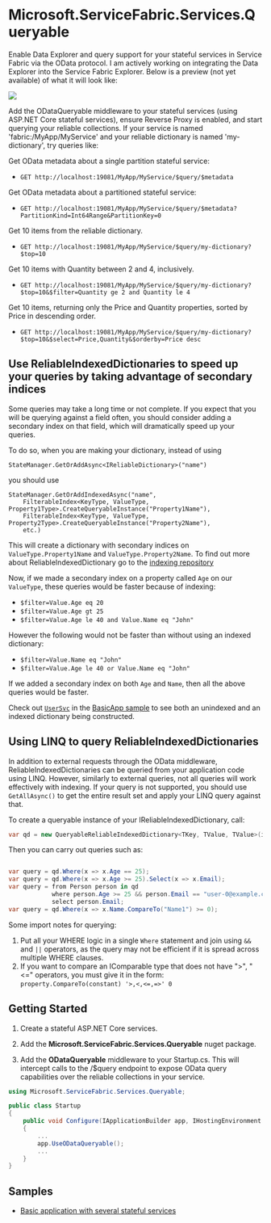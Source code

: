 # Microsoft.ServiceFabric.Services.Queryable

Enable Data Explorer and query support for your stateful services in Service Fabric via the OData protocol.  I am actively working on integrating the Data Explorer into the Service Fabric Explorer.  Below is a preview (not yet available) of what it will look like:

![](images/data-explorer-query.png)

Add the ODataQueryable middleware to your stateful services (using ASP.NET Core stateful services), ensure Reverse Proxy is enabled, and start querying your reliable collections.  If your service is named 'fabric:/MyApp/MyService' and your reliable dictionary is named 'my-dictionary', try queries like:

Get OData metadata about a single partition stateful service:
- ```GET http://localhost:19081/MyApp/MyService/$query/$metadata```

Get OData metadata about a partitioned stateful service:
- ```GET http://localhost:19081/MyApp/MyService/$query/$metadata?PartitionKind=Int64Range&PartitionKey=0```

Get 10 items from the reliable dictionary.
- ```GET http://localhost:19081/MyApp/MyService/$query/my-dictionary?$top=10```

Get 10 items with Quantity between 2 and 4, inclusively.
- ```GET http://localhost:19081/MyApp/MyService/$query/my-dictionary?$top=10&$filter=Quantity ge 2 and Quantity le 4```

Get 10 items, returning only the Price and Quantity properties, sorted by Price in descending order.
- ```GET http://localhost:19081/MyApp/MyService/$query/my-dictionary?$top=10&$select=Price,Quantity&$orderby=Price desc```

## Use ReliableIndexedDictionaries to speed up your queries by taking advantage of secondary indices
Some queries may take a long time or not complete. If you expect that you will be querying against a field often, you should consider adding a secondary index on that field, which will dramatically speed up your queries.

To do so, when you are making your dictionary, instead of using 

```StateManager.GetOrAddAsync<IReliableDictionary>("name")```

you should use 

```
StateManager.GetOrAddIndexedAsync("name",
	FilterableIndex<KeyType, ValueType, Property1Type>.CreateQueryableInstance("Property1Name"),
	FilterableIndex<KeyType, ValueType, Property2Type>.CreateQueryableInstance("Property2Name"),
	etc.)
```

This will create a dictionary with secondary indices on `ValueType.Property1Name` and `ValueType.Property2Name`. To find out more about ReliableIndexedDictionary go to the [indexing repository](https://github.com/jessebenson/service-fabric-indexing)

Now, if we made a secondary index on a property called `Age` on our `ValueType`, these queries would be faster because of indexing:
- ```$filter=Value.Age eq 20```
- ```$filter=Value.Age gt 25```
- ```$filter=Value.Age le 40 and Value.Name eq "John"```

However the following would not be faster than without using an indexed dictionary:
- ```$filter=Value.Name eq "John"```
- ```$filter=Value.Age le 40 or Value.Name eq "John"```

If we added a secondary index on both `Age` and `Name`, then all the above queries would be faster.

Check out [`UserSvc`](samples/Basic/Basic.UserSvc/UserSvc.cs) in the  [BasicApp sample](samples/Basic) to see both an unindexed and an indexed dictionary being constructed.

## Using LINQ to query ReliableIndexedDictionaries
In addition to external requests through the OData middleware, ReliableIndexedDictionaries can be queried from your application code using LINQ. However, similarly to external queries, not all queries will work effectively with indexing. If your query is not supported, you should use `GetAllAsync()` to get the entire result set and apply your LINQ query against that.

To create a queryable instance of your IReliableIndexedDictionary, call:
```csharp
var qd = new QueryableReliableIndexedDictionary<TKey, TValue, TValue>(indexedDictionary, stateManager);
```
Then you can carry out queries such as:
```csharp

var query = qd.Where(x => x.Age == 25);
var query = qd.Where(x => x.Age >= 25).Select(x => x.Email);
var query = from Person person in qd
            where person.Age >= 25 && person.Email == "user-0@example.com"
            select person.Email;
var query = qd.Where(x => x.Name.CompareTo("Name1") >= 0);
```
Some import notes for querying:
1. Put all your WHERE logic in a single `Where` statement and join using `&&` and `||` operators, as the query may not be efficient if it is spread across multiple WHERE clauses.
2. If you want to compare an IComparable type that does not have ">", "<=" operators, you must give it in the form: `property.CompareTo(constant) '>,<,<=,=>' 0` 


## Getting Started

1. Create a stateful ASP.NET Core services.

2. Add the **Microsoft.ServiceFabric.Services.Queryable** nuget package.

3. Add the **ODataQueryable** middleware to your Startup.cs.  This will intercept calls to the /$query endpoint to expose OData query capabilities over the reliable collections in your service.

```csharp
using Microsoft.ServiceFabric.Services.Queryable;

public class Startup
{
	public void Configure(IApplicationBuilder app, IHostingEnvironment env, ILoggerFactory loggerFactory)
	{
		...
		app.UseODataQueryable();
		...
	}
}
```

## Samples

- [Basic application with several stateful services](samples/Basic)
